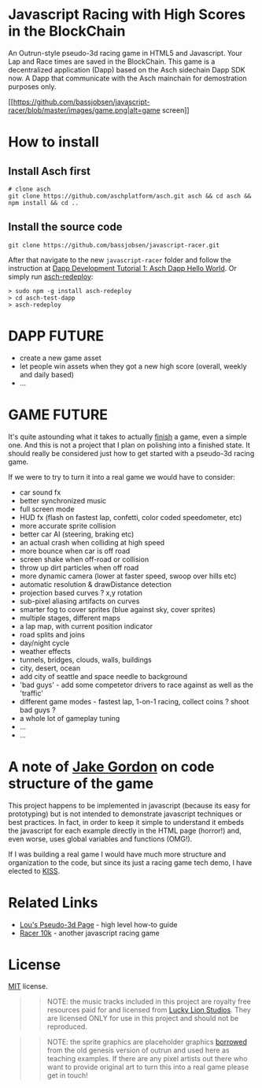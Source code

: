 Javascript Racing with High Scores in the BlockChain
====================================================

An Outrun-style pseudo-3d racing game in HTML5 and Javascript. Your Lap and Race times are saved in the BlockChain. This game is a decentralized application (Dapp) based on the Asch sidechain Dapp SDK now. A Dapp that communicate with the Asch mainchain for demostration purposes only.

[[https://github.com/bassjobsen/javascript-racer/blob/master/images/game.png|alt=game screen]]

How to install
==============

## Install Asch first

```
# clone asch
git clone https://github.com/aschplatform/asch.git asch && cd asch && npm install && cd ..
```

## Install the source code
```
git clone https://github.com/bassjobsen/javascript-racer.git
```
After that navigate to the new `javascript-racer` folder and follow the instruction at [Dapp Development Tutorial 1: Asch Dapp Hello World](https://github.com/AschPlatform/asch-docs/blob/master/dapp/hello_world/en.md). Or simply run [asch-redeploy](https://github.com/AschPlatform/asch-redeploy):

```
> sudo npm -g install asch-redeploy
> cd asch-test-dapp
> asch-redeploy
```

DAPP FUTURE
===========
 * create a new game asset
 * let people win assets when they got a new high score (overall, weekly and daily based)
 * ...


GAME FUTURE
===========

It's quite astounding what it takes to actually [finish](http://codeincomplete.com/posts/2011/9/21/defining_finished/)
a game, even a simple one. And this is not a project that I plan on polishing into a finished state. It should
really be considered just how to get started with a pseudo-3d racing game.

If we were to try to turn it into a real game we would have to consider:

 * car sound fx
 * better synchronized music
 * full screen mode
 * HUD fx (flash on fastest lap, confetti, color coded speedometer, etc)
 * more accurate sprite collision
 * better car AI (steering, braking etc)
 * an actual crash when colliding at high speed
 * more bounce when car is off road
 * screen shake when off-road or collision
 * throw up dirt particles when off road
 * more dynamic camera (lower at faster speed, swoop over hills etc)
 * automatic resolution & drawDistance detection
 * projection based curves ? x,y rotation
 * sub-pixel aliasing artifacts on curves
 * smarter fog to cover sprites (blue against sky, cover sprites)
 * multiple stages, different maps
 * a lap map, with current position indicator
 * road splits and joins
 * day/night cycle
 * weather effects
 * tunnels, bridges, clouds, walls, buildings
 * city, desert, ocean
 * add city of seattle and space needle to background
 * 'bad guys' - add some competetor drivers to race against as well as the 'traffic'
 * different game modes - fastest lap, 1-on-1 racing, collect coins ? shoot bad guys ?
 * a whole lot of gameplay tuning
 * ...
 * ...

A note of [Jake Gordon](https://github.com/jakesgordon) on code structure of the game
=====================================================================================

This project happens to be implemented in javascript (because its easy for prototyping) but
is not intended to demonstrate javascript techniques or best practices. In fact, in order to
keep it simple to understand it embeds the javascript for each example directly in the HTML
page (horror!) and, even worse, uses global variables and functions (OMG!).

If I was building a real game I would have much more structure and organization to the
code, but since its just a racing game tech demo, I have elected to [KISS](http://en.wikipedia.org/wiki/KISS_principle).


Related Links
=============

 * [Lou's Pseudo-3d Page](http://www.extentofthejam.com/pseudo/) - high level how-to guide
 * [Racer 10k](https://github.com/onaluf/RacerJS) - another javascript racing game

License
=======

[MIT](http://en.wikipedia.org/wiki/MIT_License) license.

>> NOTE: the music tracks included in this project are royalty free resources paid for and licensed
from [Lucky Lion Studios](http://luckylionstudios.com/). They are licensed ONLY for use in this
project and should not be reproduced.

>> NOTE: the sprite graphics are placeholder graphics [borrowed](http://pixel.garoux.net/game/44) from the old
genesis version of outrun and used here as teaching examples. If there are any pixel artists out there who want to 
provide original art to turn this into a real game please get in touch!

